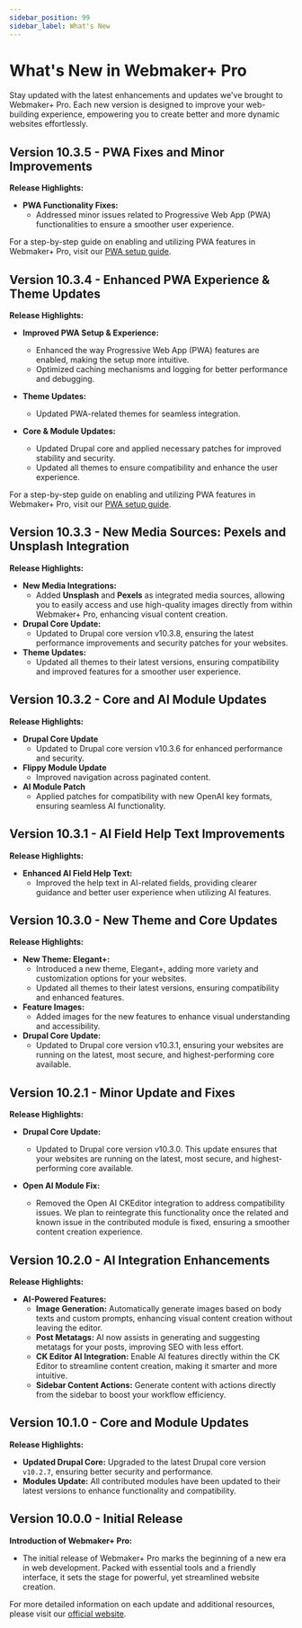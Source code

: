 ```yaml
---
sidebar_position: 99
sidebar_label: What's New
---
```


# What's New in Webmaker+ Pro

Stay updated with the latest enhancements and updates we've brought to Webmaker+ Pro. Each new version is designed to improve your web-building experience, empowering you to create better and more dynamic websites effortlessly.




## Version 10.3.5 - PWA Fixes and Minor Improvements

**Release Highlights:**

- **PWA Functionality Fixes:**
  - Addressed minor issues related to Progressive Web App (PWA) functionalities to ensure a smoother user experience.

For a step-by-step guide on enabling and utilizing PWA features in Webmaker+ Pro, visit our [PWA setup guide](https://docs.webmaker.plus/docs/guides/pwa).

## Version 10.3.4 - Enhanced PWA Experience & Theme Updates

**Release Highlights:**

- **Improved PWA Setup & Experience:**
  - Enhanced the way Progressive Web App (PWA) features are enabled, making the setup more intuitive.
  - Optimized caching mechanisms and logging for better performance and debugging.
 
- **Theme Updates:**
  - Updated PWA-related themes for seamless integration.

- **Core & Module Updates:**
  - Updated Drupal core and applied necessary patches for improved stability and security.
  - Updated all themes to ensure compatibility and enhance the user experience.

For a step-by-step guide on enabling and utilizing PWA features in Webmaker+ Pro, visit our [PWA setup guide](https://docs.webmaker.plus/docs/guides/pwa).

## Version 10.3.3 - New Media Sources: Pexels and Unsplash Integration

**Release Highlights:**

- **New Media Integrations:**
  - Added **Unsplash** and **Pexels** as integrated media sources, allowing you to easily access and use high-quality images directly from within Webmaker+ Pro, enhancing visual content creation.
- **Drupal Core Update:**
  - Updated to Drupal core version v10.3.8, ensuring the latest performance improvements and security patches for your websites.
- **Theme Updates:**
  - Updated all themes to their latest versions, ensuring compatibility and improved features for a smoother user experience.

## Version 10.3.2 - Core and AI Module Updates

**Release Highlights:**

- **Drupal Core Update**
  - Updated to Drupal core version v10.3.6 for enhanced performance and security.
- **Flippy Module Update**
  - Improved navigation across paginated content.
- **AI Module Patch**
  - Applied patches for compatibility with new OpenAI key formats, ensuring seamless AI functionality.

## Version 10.3.1 - AI Field Help Text Improvements

**Release Highlights:**

- **Enhanced AI Field Help Text:**
  - Improved the help text in AI-related fields, providing clearer guidance and better user experience when utilizing AI features.

## Version 10.3.0 - New Theme and Core Updates

**Release Highlights:**

- **New Theme: Elegant+:**
  - Introduced a new theme, Elegant+, adding more variety and customization options for your websites.
  - Updated all themes to their latest versions, ensuring compatibility and enhanced features.
- **Feature Images:**
  - Added images for the new features to enhance visual understanding and accessibility.
- **Drupal Core Update:**
  - Updated to Drupal core version v10.3.1, ensuring your websites are running on the latest, most secure, and highest-performing core available.

## Version 10.2.1 - Minor Update and Fixes

**Release Highlights:**

- **Drupal Core Update:**
  - Updated to Drupal core version v10.3.0. This update ensures that your websites are running on the latest, most secure, and highest-performing core available.

- **Open AI Module Fix:**
  - Removed the Open AI CKEditor integration to address compatibility issues. We plan to reintegrate this functionality once the related and known issue in the contributed module is fixed, ensuring a smoother content creation experience.


## Version 10.2.0 - AI Integration Enhancements

**Release Highlights:**

- **AI-Powered Features:**
  - **Image Generation:** Automatically generate images based on body texts and custom prompts, enhancing visual content creation without leaving the editor.
  - **Post Metatags:** AI now assists in generating and suggesting metatags for your posts, improving SEO with less effort.
  - **CK Editor AI Integration:** Enable AI features directly within the CK Editor to streamline content creation, making it smarter and more intuitive.
  - **Sidebar Content Actions:** Generate content with actions directly from the sidebar to boost your workflow efficiency.

## Version 10.1.0 - Core and Module Updates

**Release Highlights:**

- **Updated Drupal Core:** Upgraded to the latest Drupal core version `v10.2.7`, ensuring better security and performance.
- **Modules Update:** All contributed modules have been updated to their latest versions to enhance functionality and compatibility.

## Version 10.0.0 - Initial Release

**Introduction of Webmaker+ Pro:**

- The initial release of Webmaker+ Pro marks the beginning of a new era in web development. Packed with essential tools and a friendly interface, it sets the stage for powerful, yet streamlined website creation.

For more detailed information on each update and additional resources, please visit our [official website](https://webmaker.morethanthemes.com/).


